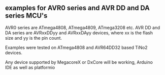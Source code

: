## examples for AVR0 series and AVR DD and DA series MCU's

AVR0 series are ATmega4808, ATmega4809, ATmega3208 etc.
AVR DD and DA series are AVRxxDDyy and AVRxxDAyy devices, where xx is the flash size and yy is the pin count.

Examples were tested on ATmega4808 and AVR64DD32 based TiNo2 devices.

Any device supported by MegacoreX or DxCore will be working, Arduino IDE as well as platformio 

